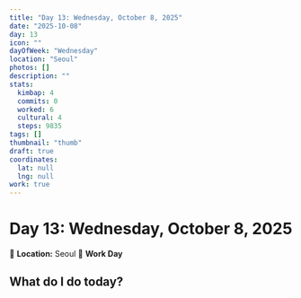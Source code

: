 ```yaml
---
title: "Day 13: Wednesday, October 8, 2025"
date: "2025-10-08"
day: 13
icon: ""
dayOfWeek: "Wednesday"
location: "Seoul"
photos: []
description: ""
stats:
  kimbap: 4
  commits: 0
  worked: 6
  cultural: 4
  steps: 9835
tags: []
thumbnail: "thumb"
draft: true
coordinates:
  lat: null
  lng: null
work: true
---
```

# Day 13: Wednesday, October 8, 2025

📍 **Location:** Seoul
💼 **Work Day**

## What do I do today?


